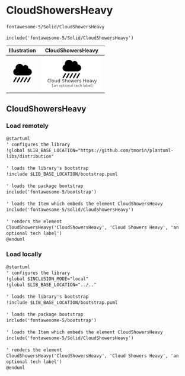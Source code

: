 # CloudShowersHeavy


```text
fontawesome-5/Solid/CloudShowersHeavy
```

```text
include('fontawesome-5/Solid/CloudShowersHeavy')
```



| Illustration | CloudShowersHeavy |
| :---: | :---: |
| ![illustration for Illustration](../../fontawesome-5/Solid/CloudShowersHeavy.png) | ![illustration for CloudShowersHeavy](../../fontawesome-5/Solid/CloudShowersHeavy.Local.png) |




## CloudShowersHeavy

### Load remotely
```plantuml
@startuml
' configures the library
!global $LIB_BASE_LOCATION="https://github.com/tmorin/plantuml-libs/distribution"

' loads the library's bootstrap
!include $LIB_BASE_LOCATION/bootstrap.puml

' loads the package bootstrap
include('fontawesome-5/bootstrap')

' loads the Item which embeds the element CloudShowersHeavy
include('fontawesome-5/Solid/CloudShowersHeavy')

' renders the element
CloudShowersHeavy('CloudShowersHeavy', 'Cloud Showers Heavy', 'an optional tech label')
@enduml
```

### Load locally
```plantuml
@startuml
' configures the library
!global $INCLUSION_MODE="local"
!global $LIB_BASE_LOCATION="../.."

' loads the library's bootstrap
!include $LIB_BASE_LOCATION/bootstrap.puml

' loads the package bootstrap
include('fontawesome-5/bootstrap')

' loads the Item which embeds the element CloudShowersHeavy
include('fontawesome-5/Solid/CloudShowersHeavy')

' renders the element
CloudShowersHeavy('CloudShowersHeavy', 'Cloud Showers Heavy', 'an optional tech label')
@enduml
```

